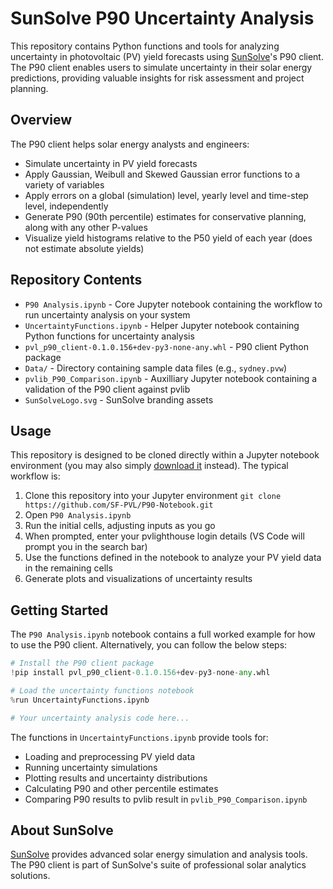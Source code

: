 # SunSolve P90 Uncertainty Analysis

This repository contains Python functions and tools for analyzing uncertainty in photovoltaic (PV) yield forecasts using [SunSolve](https://sunsolve.com)'s P90 client. The P90 client enables users to simulate uncertainty in their solar energy predictions, providing valuable insights for risk assessment and project planning.

## Overview

The P90 client helps solar energy analysts and engineers:
- Simulate uncertainty in PV yield forecasts
- Apply Gaussian, Weibull and Skewed Gaussian error functions to a variety of variables
- Apply errors on a global (simulation) level, yearly level and time-step level, independently
- Generate P90 (90th percentile) estimates for conservative planning, along with any other P-values
- Visualize yield histograms relative to the P50 yield of each year (does not estimate absolute yields)

## Repository Contents

- `P90 Analysis.ipynb` - Core Jupyter notebook containing the workflow to run uncertainty analysis on your system
- `UncertaintyFunctions.ipynb` - Helper Jupyter notebook containing Python functions for uncertainty analysis
- `pvl_p90_client-0.1.0.156+dev-py3-none-any.whl` - P90 client Python package
- `Data/` - Directory containing sample data files (e.g., `sydney.pvw`)
- `pvlib_P90_Comparison.ipynb` - Auxilliary Jupyter notebook containing a validation of the P90 client against pvlib
- `SunSolveLogo.svg` - SunSolve branding assets

## Usage

This repository is designed to be cloned directly within a Jupyter notebook environment (you may also simply [download it](https://github.com/SF-PVL/P90-Notebook/archive/refs/heads/main.zip) instead). The typical workflow is:

1. Clone this repository into your Jupyter environment `git clone https://github.com/SF-PVL/P90-Notebook.git`
2. Open `P90 Analysis.ipynb`
3. Run the initial cells, adjusting inputs as you go
4. When prompted, enter your pvlighthouse login details (VS Code will prompt you in the search bar)
5. Use the functions defined in the notebook to analyze your PV yield data in the remaining cells
6. Generate plots and visualizations of uncertainty results

## Getting Started

The `P90 Analysis.ipynb` notebook contains a full worked example for how to use the P90 client. Alternatively, you can follow the below steps:

```python
# Install the P90 client package
!pip install pvl_p90_client-0.1.0.156+dev-py3-none-any.whl

# Load the uncertainty functions notebook
%run UncertaintyFunctions.ipynb

# Your uncertainty analysis code here...
```

The functions in `UncertaintyFunctions.ipynb` provide tools for:
- Loading and preprocessing PV yield data
- Running uncertainty simulations
- Plotting results and uncertainty distributions
- Calculating P90 and other percentile estimates
- Comparing P90 results to pvlib result in `pvlib_P90_Comparison.ipynb`

## About SunSolve

[SunSolve](https://sunsolve.com) provides advanced solar energy simulation and analysis tools. The P90 client is part of SunSolve's suite of professional solar analytics solutions.